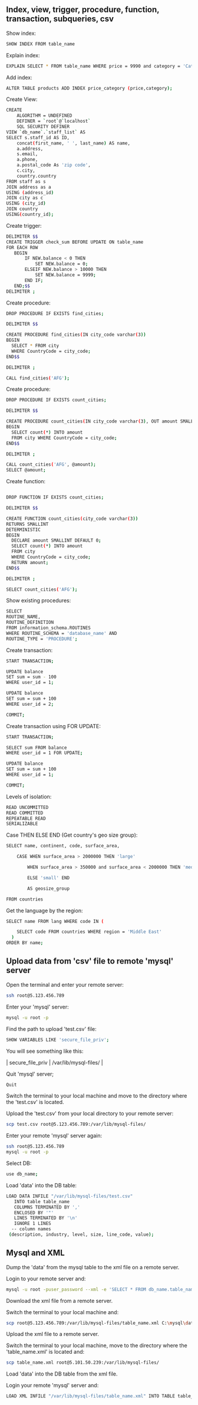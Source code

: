 ## Index, view, trigger, procedure, function, transaction, subqueries, csv

Show index:

```bash
SHOW INDEX FROM table_name
```

Explain index:

```bash
EXPLAIN SELECT * FROM table_name WHERE price = 9990 and category = 'Category name';
```

Add index:

```bash
ALTER TABLE products ADD INDEX price_category (price,category);
```

Create View:

```bash
CREATE
    ALGORITHM = UNDEFINED
    DEFINER = `root`@`localhost`
    SQL SECURITY DEFINER
VIEW `db_name`.`staff_list` AS
SELECT s.staff_id AS ID,
    concat(first_name, ' ', last_name) AS name,
    a.address,
    s.email,
    a.phone,
    a.postal_code As 'zip code',
    c.city,
    country.country
FROM staff as s
JOIN address as a
USING (address_id)
JOIN city as c
USING (city_id)
JOIN country
USING(country_id);
```

Create trigger:

```bash
DELIMITER $$
CREATE TRIGGER check_sum BEFORE UPDATE ON table_name
FOR EACH ROW
   BEGIN
       IF NEW.balance < 0 THEN
           SET NEW.balance = 0;
       ELSEIF NEW.balance > 10000 THEN
           SET NEW.balance = 9999;
       END IF;
   END;$$
DELIMITER ;
```

Create procedure:

```bash
DROP PROCEDURE IF EXISTS find_cities;

DELIMITER $$

CREATE PROCEDURE find_cities(IN city_code varchar(3))
BEGIN
  SELECT * FROM city
  WHERE CountryCode = city_code;
END$$

DELIMITER ;

CALL find_cities('AFG');
```

Create procedure:

```bash
DROP PROCEDURE IF EXISTS count_cities;

DELIMITER $$

CREATE PROCEDURE count_cities(IN city_code varchar(3), OUT amount SMALLINT)
BEGIN
  SELECT count(*) INTO amount
  FROM city WHERE CountryCode = city_code;
END$$

DELIMITER ;

CALL count_cities('AFG', @amount);
SELECT @amount;
```

Create function:

```bash

DROP FUNCTION IF EXISTS count_cities;

DELIMITER $$

CREATE FUNCTION count_cities(city_code varchar(3))
RETURNS SMALLINT
DETERMINISTIC
BEGIN
  DECLARE amount SMALLINT DEFAULT 0;
  SELECT count(*) INTO amount
  FROM city
  WHERE CountryCode = city_code;
  RETURN amount;
END$$

DELIMITER ;

SELECT count_cities('AFG');
```

Show existing procedures:

```bash
SELECT
ROUTINE_NAME,
ROUTINE_DEFINITION
FROM information_schema.ROUTINES
WHERE ROUTINE_SCHEMA = 'database_name' AND
ROUTINE_TYPE = 'PROCEDURE';
```

Create transaction:

```bash
START TRANSACTION;

UPDATE balance
SET sum = sum - 100
WHERE user_id = 1;

UPDATE balance
SET sum = sum + 100
WHERE user_id = 2;

COMMIT;
```

Create transaction using FOR UPDATE:

```bash
START TRANSACTION;

SELECT sum FROM balance
WHERE user_id = 1 FOR UPDATE;

UPDATE balance
SET sum = sum + 100
WHERE user_id = 1;

COMMIT;
```

Levels of isolation:

```bash
READ UNCOMMITTED
READ COMMITTED
REPEATABLE READ
SERIALIZABLE
```

Case THEN ELSE END (Get country's geo size group):

```bash
SELECT name, continent, code, surface_area,

    CASE WHEN surface_area > 2000000 THEN 'large'

        WHEN surface_area > 350000 and surface_area < 2000000 THEN 'medium'

        ELSE 'small' END

        AS geosize_group

FROM countries
```

Get the language by the region:

```bash
SELECT name FROM lang WHERE code IN (

    SELECT code FROM countries WHERE region = 'Middle East'
  )
ORDER BY name;
```

## Upload data from 'csv' file to remote 'mysql' server

Open the terminal and enter your remote server:

```bash
ssh root@5.123.456.789
```

Enter your 'mysql' server:

```bash
mysql -u root -p
```

Find the path to upload 'test.csv' file:

```bash
SHOW VARIABLES LIKE 'secure_file_priv';
```

You will see something like this:

 | secure_file_priv | /var/lib/mysql-files/ |

 Quit 'mysql' server;

 ```bash
 Quit
 ```

Switch the terminal to your local machine and move to the directory where the 'test.csv' is located.

Upload the 'test.csv' from your local directory to your remote server:

 ```bash
scp test.csv root@5.123.456.789:/var/lib/mysql-files/
 ```

Enter your remote 'mysql' server again:

```bash
ssh root@5.123.456.789
mysql -u root -p
```

Select DB:

 ```bash
use db_name;
 ```

Load 'data' into the DB table:

```bash
LOAD DATA INFILE "/var/lib/mysql-files/test.csv"
   INTO table table_name
   COLUMNS TERMINATED BY ','
   ENCLOSED BY '"'
   LINES TERMINATED BY '\n'
   IGNORE 1 LINES
  -- column names
 (description, industry, level, size, line_code, value);
```

## Mysql and XML

Dump the 'data' from the mysql table to the xml file on a remote server.

Login to your remote server and:

```bash
mysql -u root -puser_password --xml -e 'SELECT * FROM db_name.table_name' > /var/lib/mysql-files/table_name.xml
```

Download the xml file from a remote server.

Switch the terminal to your local machine and:

```bash
scp root@5.123.456.789:/var/lib/mysql-files/table_name.xml C:\mysql\data
```

Upload the xml file to a remote server.

Switch the terminal to your local machine, move to the directory where the 'table_name.xml' is located and:

```bash
scp table_name.xml root@5.101.50.239:/var/lib/mysql-files/
```

Load 'data' into the DB table from the xml file.

Login your remote 'mysql' server and:

```bash
LOAD XML INFILE "/var/lib/mysql-files/table_name.xml" INTO TABLE table_name;
```